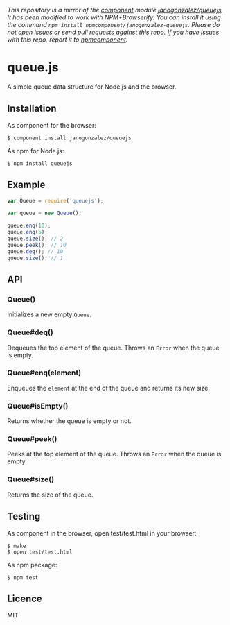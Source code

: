 *This repository is a mirror of the [component](http://component.io) module [janogonzalez/queuejs](http://github.com/janogonzalez/queuejs). It has been modified to work with NPM+Browserify. You can install it using the command `npm install npmcomponent/janogonzalez-queuejs`. Please do not open issues or send pull requests against this repo. If you have issues with this repo, report it to [npmcomponent](https://github.com/airportyh/npmcomponent).*
# queue.js

A simple queue data structure for Node.js and the browser.

## Installation

As component for the browser:

```
$ component install janogonzalez/queuejs
```

As npm for Node.js:

```
$ npm install queuejs
```

## Example

```js
var Queue = require('queuejs');

var queue = new Queue();

queue.enq(10);
queue.enq(5);
queue.size(); // 2
queue.peek(); // 10
queue.deq(); // 10
queue.size(); // 1
```

## API

### Queue()

Initializes a new empty `Queue`.

### Queue#deq()

Dequeues the top element of the queue.
Throws an `Error` when the queue is empty.

### Queue#enq(element)

Enqueues the `element` at the end of the queue and returns its new size.

### Queue#isEmpty()

Returns whether the queue is empty or not.

### Queue#peek()

Peeks at the top element of the queue.
Throws an `Error` when the queue is empty.

### Queue#size()

Returns the size of the queue.

## Testing

As component in the browser, open test/test.html in your browser:

```
$ make
$ open test/test.html
```

As npm package:

```
$ npm test
```

## Licence

MIT
